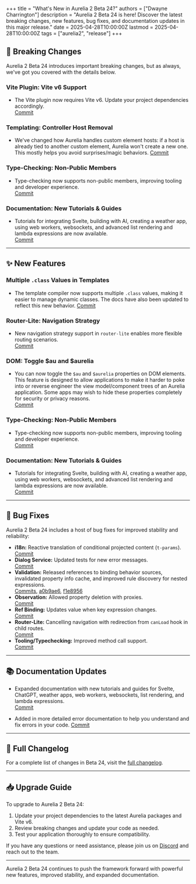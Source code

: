+++
title = "What's New in Aurelia 2 Beta 24?"
authors = ["Dwayne Charrington"]
description = "Aurelia 2 Beta 24 is here! Discover the latest breaking changes, new features, bug fixes, and documentation updates in this major release."
date = 2025-04-28T10:00:00Z
lastmod = 2025-04-28T10:00:00Z
tags = ["aurelia2", "release"]
+++

## 🚨 Breaking Changes

Aurelia 2 Beta 24 introduces important breaking changes, but as always, we've got you covered with the details below.

### **Vite Plugin: Vite v6 Support**
- The Vite plugin now requires Vite v6. Update your project dependencies accordingly.  
[Commit](https://github.com/aurelia/aurelia/commit/5834d05)

### **Templating: Controller Host Removal**
- We've changed how Aurelia handles custom element hosts: if a host is already tied to another custom element, Aurelia won't create a new one. This mostly helps you avoid surprises/magic behaviors.
[Commit](https://github.com/aurelia/aurelia/commit/402c746)

### **Type-Checking: Non-Public Members**
- Type-checking now supports non-public members, improving tooling and developer experience.  
[Commit](https://github.com/aurelia/aurelia/commit/165c213)

### **Documentation: New Tutorials & Guides**
- Tutorials for integrating Svelte, building with AI, creating a weather app, using web workers, websockets, and advanced list rendering and lambda expressions are now available.  
[Commit](https://github.com/aurelia/aurelia/commit/583d98d)

---

## ✨ New Features

### **Multiple `.class` Values in Templates**
- The template compiler now supports multiple `.class` values, making it easier to manage dynamic classes. The docs have also been updated to reflect this new behavior.
[Commit](https://github.com/aurelia/aurelia/commit/3b7513a)

### **Router-Lite: Navigation Strategy**
- New navigation strategy support in `router-lite` enables more flexible routing scenarios.  
[Commit](https://github.com/aurelia/aurelia/commit/6a7757f)

### **DOM: Toggle $au and $aurelia**
- You can now toggle the `$au` and `$aurelia` properties on DOM elements. This feature is designed to allow applications to make it harder to poke into or reverse engineer the view model/component trees of an Aurelia application. Some apps may wish to hide these properties completely for security or privacy reasons.  
[Commit](https://github.com/aurelia/aurelia/commit/7e1057b)

### **Type-Checking: Non-Public Members**
- Type-checking now supports non-public members, improving tooling and developer experience.  
[Commit](https://github.com/aurelia/aurelia/commit/165c213)

### **Documentation: New Tutorials & Guides**
- Tutorials for integrating Svelte, building with AI, creating a weather app, using web workers, websockets, and advanced list rendering and lambda expressions are now available.  
[Commit](https://github.com/aurelia/aurelia/commit/583d98d)

---

## 🐞 Bug Fixes

Aurelia 2 Beta 24 includes a host of bug fixes for improved stability and reliability:

- **i18n:** Reactive translation of conditional projected content (`t-params`).  
[Commit](https://github.com/aurelia/aurelia/commit/7fab7e6)
- **Dialog Service:** Updated tests for new error messages.  
[Commit](https://github.com/aurelia/aurelia/commit/4eb7805)
- **Validation:** Released references to binding behavior sources, invalidated property info cache, and improved rule discovery for nested expressions.  
[Commits](https://github.com/aurelia/aurelia/commit/78d0229), [a0b9ae6](https://github.com/aurelia/aurelia/commit/a0b9ae6), [f1e8956](https://github.com/aurelia/aurelia/commit/f1e8956)
- **Observation:** Allowed property deletion with proxies.  
[Commit](https://github.com/aurelia/aurelia/commit/7e652e9)
- **Ref Binding:** Updates value when key expression changes.  
[Commit](https://github.com/aurelia/aurelia/commit/9636d86)
- **Router-Lite:** Cancelling navigation with redirection from `canLoad` hook in child routes.  
[Commit](https://github.com/aurelia/aurelia/commit/bb0b09d)
- **Tooling/Typechecking:** Improved method call support.  
[Commit](https://github.com/aurelia/aurelia/commit/165c213)

---

## 📚 Documentation Updates

- Expanded documentation with new tutorials and guides for Svelte, ChatGPT, weather apps, web workers, websockets, list rendering, and lambda expressions.  
[Commit](https://github.com/aurelia/aurelia/commit/583d98d)

- Added in more detailed error documentation to help you understand and fix errors in your code.
[Commit](https://github.com/aurelia/aurelia/commit/4eb7805b25fae5c91eecbc80a52cc99d5781b119)

---

## 🔗 Full Changelog

For a complete list of changes in Beta 24, visit the [full changelog](https://github.com/aurelia/aurelia/compare/v2.0.0-beta.23...v2.0.0-beta.24).

---

## 📥 Upgrade Guide

To upgrade to Aurelia 2 Beta 24:
1. Update your project dependencies to the latest Aurelia packages and Vite v6.
2. Review breaking changes and update your code as needed.
3. Test your application thoroughly to ensure compatibility.

If you have any questions or need assistance, please join us on [Discord](https://discord.gg/TPV3cvCZhz) and reach out to the team.

---

Aurelia 2 Beta 24 continues to push the framework forward with powerful new features, improved stability, and expanded documentation.